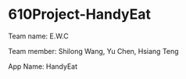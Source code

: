 # 610Project-HandyEat

Team name: E.W.C

Team member: 
Shilong Wang, Yu Chen, Hsiang Teng

App Name: HandyEat

